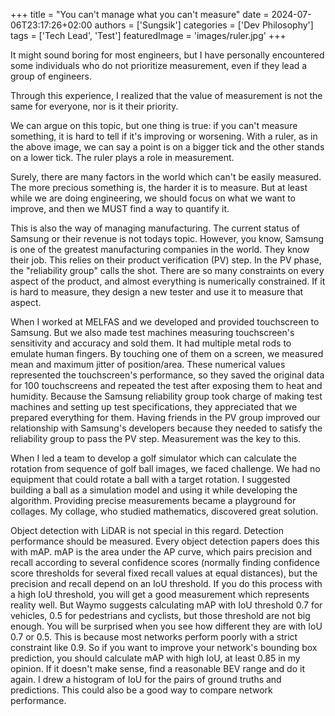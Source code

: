 +++
title = "You can't manage what you can't measure"
date = 2024-07-06T23:17:26+02:00
authors = ['Sungsik']
categories = ['Dev Philosophy']
tags = ['Tech Lead', 'Test']
featuredImage = 'images/ruler.jpg'
+++

It might sound boring for most engineers, 
but I have personally encountered some individuals who do not prioritize measurement, even if they lead a group of engineers.
<!--more-->
Through this experience, I realized that the value of measurement is not the same for everyone, nor is it their priority.


We can argue on this topic, but one thing is true:
if you can't measure something, it is hard to tell if it's improving or worsening.
With a ruler, as in the above image, we can say a point is on a bigger tick and the other stands on a lower tick.
The ruler plays a role in measurement.

Surely, there are many factors in the world which can't be easily measured.
The more precious something is, the harder it is to measure.
But at least while we are doing engineering, we should focus on what we want to improve, and then we MUST find a way to quantify it.

This is also the way of managing manufacturing.
The current status of Samsung or their revenue is not todays topic.
However, you know, Samsung is one of the greatest manufacturing companies in the world.
They know their job.
This relies on their product verification (PV) step.
In the PV phase, the "reliability group" calls the shot.
There are so many constraints on every aspect of the product, and almost everything is numerically constrained.
If it is hard to measure, they design a new tester and use it to measure that aspect.

When I worked at MELFAS and we developed and provided touchscreen to Samsung.
But we also made test machines measuring touchscreen's sensitivity and accuracy and sold them.
It had multiple metal rods to emulate human fingers.
By touching one of them on a screen, we measured mean and maximum jitter of position/area.
These numerical values represented the touchscreen's performance, so they saved the original data for 100 touchscreens and repeated the test after exposing them to heat and humidity.
Because the Samsung reliability group took charge of making test machines and setting up test specifications, they appreciated that we prepared everything for them.
Having friends in the PV group improved our relationship with Samsung's developers because they needed to satisfy the reliability group to pass the PV step.
Measurement was the key to this.

When I led a team to develop a golf simulator which can calculate the rotation from sequence of golf ball images, we faced challenge.
We had no equipment that could rotate a ball with a target rotation.
I suggested building a ball as a simulation model and using it while developing the algorithm.
Providing precise measurements became a playground for collages.
My collage, who studied mathematics, discovered great solution.

Object detection with LiDAR is not special in this regard.
Detection performance should be measured.
Every object detection papers does this with mAP.
mAP is the area under the AP curve, which pairs precision and recall according to several confidence scores (normally finding confidence score thresholds for several fixed recall values at equal distances), but the precision and recall depend on an IoU threshold.
If you do this process with a high IoU threshold, you will get a good measurement which represents reality well.
But Waymo suggests calculating mAP with IoU threshold 0.7 for vehicles, 0.5 for pedestrians and cyclists, but those threshold are not big enough.
You will be surprised when you see how different they are with IoU 0.7 or 0.5.
This is because most networks perform poorly with a strict constraint like 0.9.
So if you want to improve your network's bounding box prediction, you should calculate mAP with high IoU, at least 0.85 in my opinion.
If it doesn't make sense, find a reasonable BEV range and do it again.
I drew a histogram of IoU for the pairs of ground truths and predictions.
This could also be a good way to compare network performance.
